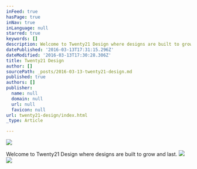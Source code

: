 ```yaml
---
inFeed: true
hasPage: true
inNav: true
inLanguage: null
starred: true
keywords: []
description: Welcome to Twenty21 Design where designs are built to grow and last.
datePublished: '2016-03-13T17:31:15.296Z'
dateModified: '2016-03-13T17:30:28.306Z'
title: Twenty21 Design
author: []
sourcePath: _posts/2016-03-13-twenty21-design.md
published: true
authors: []
publisher:
  name: null
  domain: null
  url: null
  favicon: null
url: twenty21-design/index.html
_type: Article

---
```

![](https://the-grid-user-content.s3-us-west-2.amazonaws.com/a750f558-73b5-4f7e-8edf-775594a0120d.jpg)

Welcome to Twenty21 Design where designs are built to grow and last.
![](https://the-grid-user-content.s3-us-west-2.amazonaws.com/b4bfd3da-7598-4e1e-92c6-a441a58a2180.jpg)
![](https://the-grid-user-content.s3-us-west-2.amazonaws.com/74509364-e8f3-4354-b0ad-4c7c0c73a204.png)